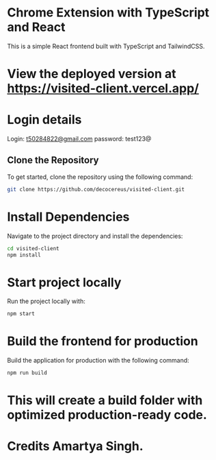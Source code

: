 # Chrome Extension with TypeScript and React

This is a simple React frontend built with TypeScript and TailwindCSS.

# View the deployed version at https://visited-client.vercel.app/

# Login details
Login: t50284822@gmail.com
password: test123@

## Clone the Repository

To get started, clone the repository using the following command:

```bash
git clone https://github.com/decocereus/visited-client.git
```

# Install Dependencies

Navigate to the project directory and install the dependencies:

```bash
cd visited-client
npm install
```

# Start project locally

Run the project locally with:

```bash
npm start
```

# Build the frontend for production

Build the application for production with the following command:

```bash
npm run build
```

# This will create a build folder with optimized production-ready code.

# Credits Amartya Singh.
